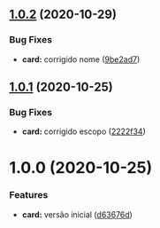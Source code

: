 ## [1.0.2](https://github.com/americoneto1/card/compare/v1.0.1...v1.0.2) (2020-10-29)


### Bug Fixes

* **card:** corrigido nome ([9be2ad7](https://github.com/americoneto1/card/commit/9be2ad73b95433d0ec75697d021d4e324faa9b99))

## [1.0.1](https://github.com/americoneto1/card/compare/v1.0.0...v1.0.1) (2020-10-25)


### Bug Fixes

* **card:** corrigido escopo ([2222f34](https://github.com/americoneto1/card/commit/2222f34379e695d7e148a49b8ede8b1ec2d0d31c))

# 1.0.0 (2020-10-25)


### Features

* **card:** versão inicial ([d63676d](https://github.com/americoneto1/card/commit/d63676d2f972414971519c9c78a27db8c8fcbeb7))
